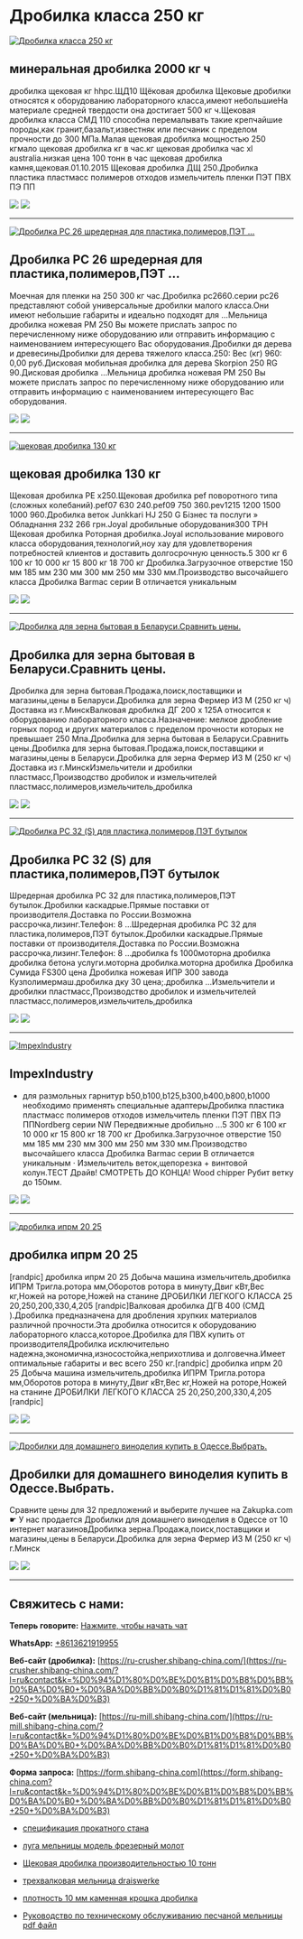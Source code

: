 # Дробилка класса 250 кг

<a href="https://swt.shibang-china.com/?l=ru&img&k=%D0%94%D1%80%D0%BE%D0%B1%D0%B8%D0%BB%D0%BA%D0%B0+%D0%BA%D0%BB%D0%B0%D1%81%D1%81%D0%B0+250+%D0%BA%D0%B3" target="_blank">![Дробилка класса 250 кг](http://static.shibang-china.com/all-800x300/547.jpg)</a>

## минеральная дробилка 2000 кг ч
дробилка щековая кг hhpc.ЩД10 Щёковая дробилка Щековые дробилки относятся к оборудованию лабораторного класса,имеют небольшиеНа материале средней твердости она достигает 500 кг ч.Щековая дробилка класса СМД 110 способна перемалывать такие крепчайшие породы,как гранит,базальт,известняк или песчаник с пределом прочности до 300 МПа.Малая щековая дробилка мощностью 250 кгмало щековая дробилка кг в час.кг щековая дробилка час xl australia.низкая цена 100 тонн в час щековая дробилка камня,щековая.01.10.2015 Щековая дробилка ДЩ 250.Дробилка пластика пластмасс полимеров отходов измельчитель пленки ПЭТ ПВХ ПЭ ПП


<a href="https://whatsapp.shibangsoft.com/WhatsApp.php" target="_blank" title="WhatsApp">![](http://static.shibang-china.com/icon/whatsapp.png)</a> <a href="https://swt.shibang-china.com/?l=ru&icon&k=%D0%94%D1%80%D0%BE%D0%B1%D0%B8%D0%BB%D0%BA%D0%B0+%D0%BA%D0%BB%D0%B0%D1%81%D1%81%D0%B0+250+%D0%BA%D0%B3" target="_blank">![](http://static.shibang-china.com/icon/chat-ru.png)</a>

---

<a href="https://swt.shibang-china.com/?l=ru&img&k=%D0%94%D1%80%D0%BE%D0%B1%D0%B8%D0%BB%D0%BA%D0%B0+%D0%BA%D0%BB%D0%B0%D1%81%D1%81%D0%B0+250+%D0%BA%D0%B3" target="_blank">![Дробилка РС 26 шредерная для пластика,полимеров,ПЭТ …](http://static.shibang-china.com/all-800x300/1042.jpg)</a>

## Дробилка РС 26 шредерная для пластика,полимеров,ПЭТ …
Моечная для пленки на 250 300 кг час.Дробилка pc2660.серии pc26 представляют собой универсальные дробилки малого класса.Они имеют небольшие габариты и идеально подходят для …Мельница дробилка ножевая РМ 250 Вы можете прислать запрос по перечисленному ниже оборудованию или отправить информацию с наименованием интересующего Вас оборудования.Дробилки дя дерева и древесиныДробилки для дерева тяжелого класса.250: Вес (кг) 960: 0,00 руб.Дисковая мобильная дробилка для дерева Skorpion 250 RG 90.Дисковая дробилка …Мельница дробилка ножевая РМ 250 Вы можете прислать запрос по перечисленному ниже оборудованию или отправить информацию с наименованием интересующего Вас оборудования.


<a href="https://whatsapp.shibangsoft.com/WhatsApp.php" target="_blank" title="WhatsApp">![](http://static.shibang-china.com/icon/whatsapp.png)</a> <a href="https://swt.shibang-china.com/?l=ru&icon&k=%D0%94%D1%80%D0%BE%D0%B1%D0%B8%D0%BB%D0%BA%D0%B0+%D0%BA%D0%BB%D0%B0%D1%81%D1%81%D0%B0+250+%D0%BA%D0%B3" target="_blank">![](http://static.shibang-china.com/icon/chat-ru.png)</a>

---

<a href="https://swt.shibang-china.com/?l=ru&img&k=%D0%94%D1%80%D0%BE%D0%B1%D0%B8%D0%BB%D0%BA%D0%B0+%D0%BA%D0%BB%D0%B0%D1%81%D1%81%D0%B0+250+%D0%BA%D0%B3" target="_blank">![щековая дробилка 130 кг](http://static.shibang-china.com/all-800x300/387.jpg)</a>

## щековая дробилка 130 кг
Щековая дробилка PE x250.Щековая дробилка pef поворотного типа (сложных колебаний).pef07 630 240.pef09 750 360.pev1215 1200 1500 1000 960.Дробилка веток Junkkari HJ 250 G Бізнес та послуги &#187; Обладнання 232 266 грн.Joyal дробильные оборудования300 TPH Щековая дробилка Роторная дробилка.Joyal использование мирового класса оборудования,технологий,ноу хау для удовлетворения потребностей клиентов и доставить долгосрочную ценность.5 300 кг 6 100 кг 10 000 кг 15 800 кг 18 700 кг Дробилка.Загрузочное отверстие 150 мм 185 мм 230 мм 300 мм 250 мм 330 мм.Производство высочайшего класса Дробилка Barmac серии B отличается уникальным


<a href="https://whatsapp.shibangsoft.com/WhatsApp.php" target="_blank" title="WhatsApp">![](http://static.shibang-china.com/icon/whatsapp.png)</a> <a href="https://swt.shibang-china.com/?l=ru&icon&k=%D0%94%D1%80%D0%BE%D0%B1%D0%B8%D0%BB%D0%BA%D0%B0+%D0%BA%D0%BB%D0%B0%D1%81%D1%81%D0%B0+250+%D0%BA%D0%B3" target="_blank">![](http://static.shibang-china.com/icon/chat-ru.png)</a>

---

<a href="https://swt.shibang-china.com/?l=ru&img&k=%D0%94%D1%80%D0%BE%D0%B1%D0%B8%D0%BB%D0%BA%D0%B0+%D0%BA%D0%BB%D0%B0%D1%81%D1%81%D0%B0+250+%D0%BA%D0%B3" target="_blank">![Дробилка для зерна бытовая в Беларуси.Сравнить цены.](http://static.shibang-china.com/all-800x300/874.jpg)</a>

## Дробилка для зерна бытовая в Беларуси.Сравнить цены.
Дробилка для зерна бытовая.Продажа,поиск,поставщики и магазины,цены в Беларуси.Дробилка для зерна Фермер ИЗ М (250 кг ч) Доставка из г.МинскВалковая дробилка ДГ 200 х 125А относится к оборудованию лабораторного класса.Назначение: мелкое дробление горных пород и других материалов с пределом прочности которых не превышает 250 Мпа.Дробилка для зерна бытовая в Беларуси.Сравнить цены.Дробилка для зерна бытовая.Продажа,поиск,поставщики и магазины,цены в Беларуси.Дробилка для зерна Фермер ИЗ М (250 кг ч) Доставка из г.МинскИзмельчители и дробилки пластмасс,Производство дробилок и измельчителей пластмасс,полимеров,измельчитель,дробилка


<a href="https://whatsapp.shibangsoft.com/WhatsApp.php" target="_blank" title="WhatsApp">![](http://static.shibang-china.com/icon/whatsapp.png)</a> <a href="https://swt.shibang-china.com/?l=ru&icon&k=%D0%94%D1%80%D0%BE%D0%B1%D0%B8%D0%BB%D0%BA%D0%B0+%D0%BA%D0%BB%D0%B0%D1%81%D1%81%D0%B0+250+%D0%BA%D0%B3" target="_blank">![](http://static.shibang-china.com/icon/chat-ru.png)</a>

---

<a href="https://swt.shibang-china.com/?l=ru&img&k=%D0%94%D1%80%D0%BE%D0%B1%D0%B8%D0%BB%D0%BA%D0%B0+%D0%BA%D0%BB%D0%B0%D1%81%D1%81%D0%B0+250+%D0%BA%D0%B3" target="_blank">![Дробилка РС 32 (S) для пластика,полимеров,ПЭТ бутылок](http://static.shibang-china.com/all-800x300/71.jpg)</a>

## Дробилка РС 32 (S) для пластика,полимеров,ПЭТ бутылок
Шредерная дробилка РС 32 для пластика,полимеров,ПЭТ бутылок.Дробилки каскадрые.Прямые поставки от производителя.Доставка по России.Возможна рассрочка,лизинг.Телефон: 8 …Шредерная дробилка РС 32 для пластика,полимеров,ПЭТ бутылок.Дробилки каскадрые.Прямые поставки от производителя.Доставка по России.Возможна рассрочка,лизинг.Телефон: 8 …дробилка fs 1000моторна дробилка дробилка бетона услуги.моторна дробилка.моторна дробилка Дробилка Сумида FS300 цена Дробилка ножевая ИПР 300 завода Кузполимермаш.дробилка дку 30 цена;.дробилка …Измельчители и дробилки пластмасс,Производство дробилок и измельчителей пластмасс,полимеров,измельчитель,дробилка


<a href="https://whatsapp.shibangsoft.com/WhatsApp.php" target="_blank" title="WhatsApp">![](http://static.shibang-china.com/icon/whatsapp.png)</a> <a href="https://swt.shibang-china.com/?l=ru&icon&k=%D0%94%D1%80%D0%BE%D0%B1%D0%B8%D0%BB%D0%BA%D0%B0+%D0%BA%D0%BB%D0%B0%D1%81%D1%81%D0%B0+250+%D0%BA%D0%B3" target="_blank">![](http://static.shibang-china.com/icon/chat-ru.png)</a>

---

<a href="https://swt.shibang-china.com/?l=ru&img&k=%D0%94%D1%80%D0%BE%D0%B1%D0%B8%D0%BB%D0%BA%D0%B0+%D0%BA%D0%BB%D0%B0%D1%81%D1%81%D0%B0+250+%D0%BA%D0%B3" target="_blank">![ImpexIndustry](http://static.shibang-china.com/all-800x300/596.jpg)</a>

## ImpexIndustry
* для размольных гарнитур b50,b100,b125,b300,b400,b800,b1000 необходимо применять специальные адаптерыДробилка пластика пластмасс полимеров отходов измельчитель пленки ПЭТ ПВХ ПЭ ППNordberg серии NW Передвижные дробильно …5 300 кг 6 100 кг 10 000 кг 15 800 кг 18 700 кг Дробилка.Загрузочное отверстие 150 мм 185 мм 230 мм 300 мм 250 мм 330 мм.Производство высочайшего класса Дробилка Barmac серии B отличается уникальным&nbsp;&#0183;&#32;Измельчитель веток,щепорезка + винтовой колун.ТЕСТ Драйв! СМОТРЕТЬ ДО КОНЦА! Wood chipper Рубит ветку до 150мм.


<a href="https://whatsapp.shibangsoft.com/WhatsApp.php" target="_blank" title="WhatsApp">![](http://static.shibang-china.com/icon/whatsapp.png)</a> <a href="https://swt.shibang-china.com/?l=ru&icon&k=%D0%94%D1%80%D0%BE%D0%B1%D0%B8%D0%BB%D0%BA%D0%B0+%D0%BA%D0%BB%D0%B0%D1%81%D1%81%D0%B0+250+%D0%BA%D0%B3" target="_blank">![](http://static.shibang-china.com/icon/chat-ru.png)</a>

---

<a href="https://swt.shibang-china.com/?l=ru&img&k=%D0%94%D1%80%D0%BE%D0%B1%D0%B8%D0%BB%D0%BA%D0%B0+%D0%BA%D0%BB%D0%B0%D1%81%D1%81%D0%B0+250+%D0%BA%D0%B3" target="_blank">![дробилка ипрм 20 25](http://static.shibang-china.com/all-800x300/1291.jpg)</a>

## дробилка ипрм 20 25
[randpic] дробилка ипрм 20 25 Добыча машина измельчитель,дробилка ИПРМ Тригла.ротора мм,Оборотов ротора в минуту,Двиг кВт,Вес кг,Ножей на роторе,Ножей на станине ДРОБИЛКИ ЛЕГКОГО КЛАССА 25 20,250,200,330,4,205 [randpic]Валковая дробилка ДГВ 400 (СМД ).Дробилка предназначена для дробления хрупких материалов различной прочности.Эта дробилка относится к оборудованию лабораторного класса,которое.Дробилка для ПВХ купить от производителяДробилка исключительно надежна,экономична,износостойка,неприхотлива и долговечна.Имеет оптимальные габариты и вес всего 250 кг.[randpic] дробилка ипрм 20 25 Добыча машина измельчитель,дробилка ИПРМ Тригла.ротора мм,Оборотов ротора в минуту,Двиг кВт,Вес кг,Ножей на роторе,Ножей на станине ДРОБИЛКИ ЛЕГКОГО КЛАССА 25 20,250,200,330,4,205 [randpic]


<a href="https://whatsapp.shibangsoft.com/WhatsApp.php" target="_blank" title="WhatsApp">![](http://static.shibang-china.com/icon/whatsapp.png)</a> <a href="https://swt.shibang-china.com/?l=ru&icon&k=%D0%94%D1%80%D0%BE%D0%B1%D0%B8%D0%BB%D0%BA%D0%B0+%D0%BA%D0%BB%D0%B0%D1%81%D1%81%D0%B0+250+%D0%BA%D0%B3" target="_blank">![](http://static.shibang-china.com/icon/chat-ru.png)</a>

---

<a href="https://swt.shibang-china.com/?l=ru&img&k=%D0%94%D1%80%D0%BE%D0%B1%D0%B8%D0%BB%D0%BA%D0%B0+%D0%BA%D0%BB%D0%B0%D1%81%D1%81%D0%B0+250+%D0%BA%D0%B3" target="_blank">![Дробилки для домашнего виноделия купить в Одессе.Выбрать.](http://static.shibang-china.com/all-800x300/609.jpg)</a>

## Дробилки для домашнего виноделия купить в Одессе.Выбрать.
Сравните цены для 32 предложений и выберите лучшее на Zakupka.com ☛ У нас продается Дробилки для домашнего виноделия в Одессе от 10 интернет магазиновДробилка зерна.Продажа,поиск,поставщики и магазины,цены в Беларуси.Дробилка для зерна Фермер ИЗ М (250 кг ч) г.Минск

<a href="https://whatsapp.shibangsoft.com/WhatsApp.php" target="_blank" title="WhatsApp">![](http://static.shibang-china.com/icon/whatsapp.png)</a> <a href="https://swt.shibang-china.com/?l=ru&icon&k=%D0%94%D1%80%D0%BE%D0%B1%D0%B8%D0%BB%D0%BA%D0%B0+%D0%BA%D0%BB%D0%B0%D1%81%D1%81%D0%B0+250+%D0%BA%D0%B3" target="_blank">![](http://static.shibang-china.com/icon/chat-ru.png)</a>

---
## Свяжитесь с нами:

**Теперь говорите:** [Нажмите, чтобы начать чат](https://swt.shibang-china.com?l=ru&contact&k=%D0%94%D1%80%D0%BE%D0%B1%D0%B8%D0%BB%D0%BA%D0%B0+%D0%BA%D0%BB%D0%B0%D1%81%D1%81%D0%B0+250+%D0%BA%D0%B3)

**WhatsApp:**  [+8613621919955](https://whatsapp.shibangsoft.com/WhatsApp.php)

**Веб-сайт (дробилка):** [https://ru-crusher.shibang-china.com/](https://ru-crusher.shibang-china.com/?l=ru&contact&k=%D0%94%D1%80%D0%BE%D0%B1%D0%B8%D0%BB%D0%BA%D0%B0+%D0%BA%D0%BB%D0%B0%D1%81%D1%81%D0%B0+250+%D0%BA%D0%B3)

**Веб-сайт (мельница):** [https://ru-mill.shibang-china.com/](https://ru-mill.shibang-china.com/?l=ru&contact&k=%D0%94%D1%80%D0%BE%D0%B1%D0%B8%D0%BB%D0%BA%D0%B0+%D0%BA%D0%BB%D0%B0%D1%81%D1%81%D0%B0+250+%D0%BA%D0%B3)

**Форма запроса:** [https://form.shibang-china.com](https://form.shibang-china.com?l=ru&contact&k=%D0%94%D1%80%D0%BE%D0%B1%D0%B8%D0%BB%D0%BA%D0%B0+%D0%BA%D0%BB%D0%B0%D1%81%D1%81%D0%B0+250+%D0%BA%D0%B3)

* [спецификация прокатного стана](../131/%D1%81%D0%BF%D0%B5%D1%86%D0%B8%D1%84%D0%B8%D0%BA%D0%B0%D1%86%D0%B8%D1%8F%20%D0%BF%D1%80%D0%BE%D0%BA%D0%B0%D1%82%D0%BD%D0%BE%D0%B3%D0%BE%20%D1%81%D1%82%D0%B0%D0%BD%D0%B0.md)

* [луга мельницы модель фрезерный молот](../133/%D0%BB%D1%83%D0%B3%D0%B0%20%D0%BC%D0%B5%D0%BB%D1%8C%D0%BD%D0%B8%D1%86%D1%8B%20%D0%BC%D0%BE%D0%B4%D0%B5%D0%BB%D1%8C%20%D1%84%D1%80%D0%B5%D0%B7%D0%B5%D1%80%D0%BD%D1%8B%D0%B9%20%D0%BC%D0%BE%D0%BB%D0%BE%D1%82.md)

* [Щековая дробилка производительностью 10 тонн](../131/%D0%A9%D0%B5%D0%BA%D0%BE%D0%B2%D0%B0%D1%8F%20%D0%B4%D1%80%D0%BE%D0%B1%D0%B8%D0%BB%D0%BA%D0%B0%20%D0%BF%D1%80%D0%BE%D0%B8%D0%B7%D0%B2%D0%BE%D0%B4%D0%B8%D1%82%D0%B5%D0%BB%D1%8C%D0%BD%D0%BE%D1%81%D1%82%D1%8C%D1%8E%2010%20%D1%82%D0%BE%D0%BD%D0%BD.md)

* [трехвалковая мельница draiswerke](../131/%D1%82%D1%80%D0%B5%D1%85%D0%B2%D0%B0%D0%BB%D0%BA%D0%BE%D0%B2%D0%B0%D1%8F%20%D0%BC%D0%B5%D0%BB%D1%8C%D0%BD%D0%B8%D1%86%D0%B0%20draiswerke.md)

* [плотность 10 мм каменная крошка дробилка](../134/%D0%BF%D0%BB%D0%BE%D1%82%D0%BD%D0%BE%D1%81%D1%82%D1%8C%2010%20%D0%BC%D0%BC%20%D0%BA%D0%B0%D0%BC%D0%B5%D0%BD%D0%BD%D0%B0%D1%8F%20%D0%BA%D1%80%D0%BE%D1%88%D0%BA%D0%B0%20%D0%B4%D1%80%D0%BE%D0%B1%D0%B8%D0%BB%D0%BA%D0%B0.md)

* [Руководство по техническому обслуживанию песчаной мельницы pdf файл](../132/%D0%A0%D1%83%D0%BA%D0%BE%D0%B2%D0%BE%D0%B4%D1%81%D1%82%D0%B2%D0%BE%20%D0%BF%D0%BE%20%D1%82%D0%B5%D1%85%D0%BD%D0%B8%D1%87%D0%B5%D1%81%D0%BA%D0%BE%D0%BC%D1%83%20%D0%BE%D0%B1%D1%81%D0%BB%D1%83%D0%B6%D0%B8%D0%B2%D0%B0%D0%BD%D0%B8%D1%8E%20%D0%BF%D0%B5%D1%81%D1%87%D0%B0%D0%BD%D0%BE%D0%B9%20%D0%BC%D0%B5%D0%BB%D1%8C%D0%BD%D0%B8%D1%86%D1%8B%20pdf%20%D1%84%D0%B0%D0%B9%D0%BB.md)